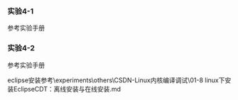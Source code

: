 ### 实验4-1

参考实验手册

### 实验4-2 

参考实验手册

eclipse安装参考\experiments\others\CSDN-Linux内核编译调试\01-8 linux下安装EclipseCDT：离线安装与在线安装.md

